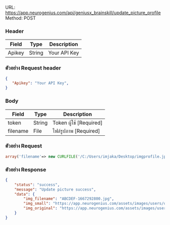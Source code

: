 URL: https://app.neurogenius.com/api/geniusx_brainskill/update_picture_profile <br>
Method: POST <br>

### Header
| Field         | Type          | Description  |
| ------------- |---------------| -------------|
| Apikey        | String        | Your API Key |

### ตัวอย่าง Request header
```json
{
   "Apikey": "Your API Key",
}
```

### Body
| Field                 | Type          | Description             |
| -------------         |---------------| ------------------------|
| token                 | String        | Token ผู้ใช้ [Required] |
| filename              | File          | ไฟล์รูปภาพ [Required] |



### ตัวอย่าง Request
```php
array('filename'=> new CURLFILE('/C:/Users/imjaka/Desktop/imgprofile.jpg'),'token' => 'acbdefg')
```

### ตัวอย่าง Response
```json
{
    "status": "success",
    "message": "Update picture success",
    "data": {
        "img_filename": "ABCDEF-1667292800.jpg",
        "img_small": "https://app.neurogenius.com/assets/images/users/original/ABCDEF-1667292800.jpg",
        "img_original": "https://app.neurogenius.com/assets/images/users/ABCDEF-1667292800.jpg"
    }
}
```
